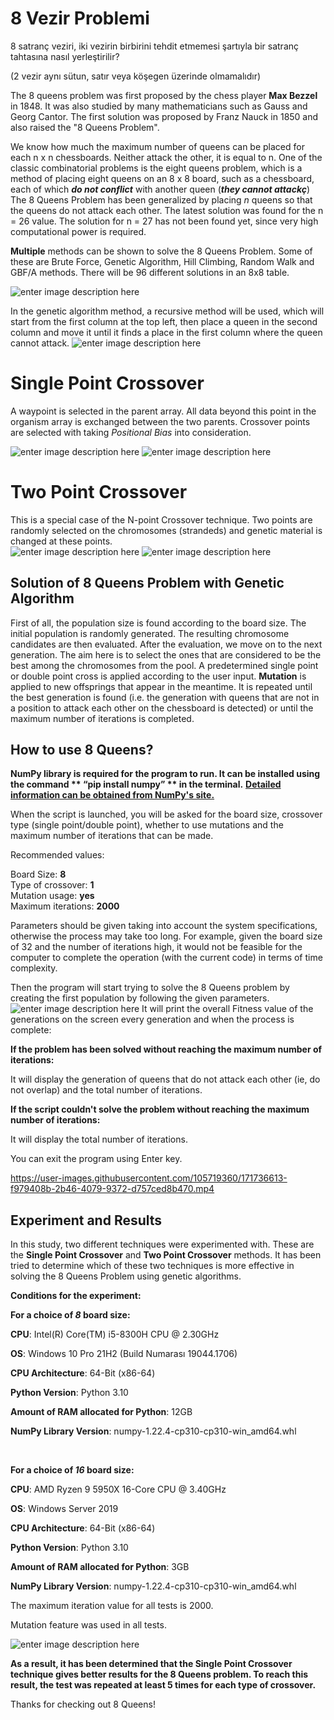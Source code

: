 # 8 Vezir Problemi

8 satranç veziri, iki vezirin birbirini tehdit etmemesi şartıyla bir satranç tahtasına nasıl yerleştirilir?

(2 vezir aynı sütun, satır veya köşegen üzerinde olmamalıdır)

The 8 queens problem was first proposed by the chess player **Max Bezzel** in 1848. It was also studied by many mathematicians such as Gauss and Georg Cantor. The first solution was proposed by Franz Nauck in 1850 and also raised the "8 Queens Problem".

We know how much the maximum number of queens can be placed for each n x n chessboards. Neither attack the other, it is equal to n. One of the classic combinatorial problems is the eight queens problem, which is a method of placing eight queens on an 8 x 8 board, such as a chessboard, each of which **_do not conflict_** with another queen (**_they cannot attackç_**) The 8 Queens Problem has been generalized by placing _n_ queens so that the queens do not attack each other. The latest solution was found for the n = 26 value. The solution for n = 27 has not been found yet, since very high computational power is required.

**Multiple** methods can be shown to solve the 8 Queens Problem. Some of these are Brute Force, Genetic Algorithm, Hill Climbing, Random Walk and GBF/A methods. There will be 96 different solutions in an 8x8 table.

![enter image description here](https://i.ibb.co/MVxk9PM/tahta.png)

In the genetic algorithm method, a recursive method will be used, which will start from the first column at the top left, then place a queen in the second column and move it until it finds a place in the first column where the queen cannot attack.
![enter image description here](https://i.ibb.co/tmV44w3/gorsellestirme.png)

# Single Point Crossover

A waypoint is selected in the parent array. All data beyond this point in the organism array is exchanged between the two parents. Crossover points are selected with taking _Positional Bias_ into consideration.<br>

![enter image description here](https://i.ibb.co/brWzh2M/tekNokta.jpg)
![enter image description here](https://i.ibb.co/6P12bMv/tek-Nokta-2.jpg)
# Two Point Crossover

This is a special case of the N-point Crossover technique. Two points are randomly selected on the chromosomes (strandeds) and genetic material is changed at these points.
<br>
![enter image description here](https://i.ibb.co/hsDxMF9/2Nokta.jpg)
![enter image description here](https://i.ibb.co/XW0c6gg/2Nokta-2.jpg)
## Solution of 8 Queens Problem with Genetic Algorithm

First of all, the population size is found according to the board size. The initial population is randomly generated. The resulting chromosome candidates are then evaluated. After the evaluation, we move on to the next generation. The aim here is to select the ones that are considered to be the best among the chromosomes from the pool. A predetermined single point or double point cross is applied according to the user input. **Mutation** is applied to new offsprings that appear in the meantime. It is repeated until the best generation is found (i.e. the generation with queens that are not in a position to attack each other on the chessboard is detected) or until the maximum number of iterations is completed.

## How to use 8 Queens?

**NumPy library is required for the program to run. It can be installed using the command ** **“pip install numpy”** ** in the terminal.** [**Detailed information can be obtained from NumPy's site.**](https://numpy.org/install/)

When the script is launched, you will be asked for the board size, crossover type (single point/double point), whether to use mutations and the maximum number of iterations that can be made.

Recommended values:

Board Size: **8**  
Type of crossover: **1**  
Mutation usage: **yes**  
Maximum iterations: **2000**

Parameters should be given taking into account the system specifications, otherwise the process may take too long. For example, given the board size of 32 and the number of iterations high, it would not be feasible for the computer to complete the operation (with the current code) in terms of time complexity.

Then the program will start trying to solve the 8 Queens problem by creating the first population by following the given parameters.
![enter image description here](https://i.ibb.co/NnrDMcb/8-Vezir-Initial.jpg)
It will print the overall Fitness value of the generations on the screen every generation and when the process is complete:

**If the problem has been solved without reaching the maximum number of iterations:**

It will display the generation of queens that do not attack each other (ie, do not overlap) and the total number of iterations.

**If the script couldn't solve the problem without reaching the maximum number of iterations:**

It will display the total number of iterations.

You can exit the program using Enter key.



https://user-images.githubusercontent.com/105719360/171736613-f979408b-2b46-4079-9372-d757ced8b470.mp4



## Experiment and Results

In this study, two different techniques were experimented with. These are the **Single Point Crossover** and **Two Point Crossover** methods. It has been tried to determine which of these two techniques is more effective in solving the 8 Queens Problem using genetic algorithms.

**Conditions for the experiment:**

**For a choice of *8* board size:**

**CPU**: Intel(R) Core(TM) i5-8300H CPU @ 2.30GHz

**OS**: Windows 10 Pro 21H2 (Build Numarası 19044.1706)

**CPU Architecture**: 64-Bit (x86-64)

**Python Version**: Python 3.10

**Amount of RAM allocated for Python**: 12GB

**NumPy Library Version**: numpy-1.22.4-cp310-cp310-win_amd64.whl

<br>

**For a choice of *16* board size:**

**CPU**: AMD Ryzen 9 5950X 16-Core CPU @ 3.40GHz

**OS**: Windows Server 2019

**CPU Architecture**: 64-Bit (x86-64)

**Python Version**: Python 3.10

**Amount of RAM allocated for Python**: 3GB

**NumPy Library Version**: numpy-1.22.4-cp310-cp310-win_amd64.whl

The maximum iteration value for all tests is 2000.

Mutation feature was used in all tests.

![enter image description here](https://i.ibb.co/gyv29KX/8-Vezir-Sonuclar.jpg)


**As a result, it has been determined that the Single Point Crossover technique gives better results for the 8 Queens problem. To reach this result, the test was repeated at least 5 times for each type of crossover.**

Thanks for checking out 8 Queens!
